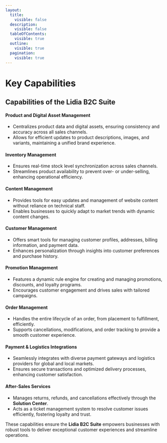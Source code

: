 ```yaml
---
layout:
  title:
    visible: false
  description:
    visible: false
  tableOfContents:
    visible: true
  outline:
    visible: true
  pagination:
    visible: true
---
```


# Key Capabilities

## Capabilities of the **Lidia B2C Suite**

#### **Product and Digital Asset Management**

* Centralizes product data and digital assets, ensuring consistency and accuracy across all sales channels.
* Allows for efficient updates to product descriptions, images, and variants, maintaining a unified brand experience.

#### **Inventory Management**

* Ensures real-time stock level synchronization across sales channels.
* Streamlines product availability to prevent over- or under-selling, enhancing operational efficiency.

#### **Content Management**

* Provides tools for easy updates and management of website content without reliance on technical staff.
* Enables businesses to quickly adapt to market trends with dynamic content changes.

#### **Customer Management**

* Offers smart tools for managing customer profiles, addresses, billing information, and payment data.
* Enhances personalization through insights into customer preferences and purchase history.

#### **Promotion Management**

* Features a dynamic rule engine for creating and managing promotions, discounts, and loyalty programs.
* Encourages customer engagement and drives sales with tailored campaigns.

#### **Order Management**

* Handles the entire lifecycle of an order, from placement to fulfillment, efficiently.
* Supports cancellations, modifications, and order tracking to provide a smooth customer experience.

#### **Payment & Logistics Integrations**

* Seamlessly integrates with diverse payment gateways and logistics providers for global and local markets.
* Ensures secure transactions and optimized delivery processes, enhancing customer satisfaction.

#### **After-Sales Services**

* Manages returns, refunds, and cancellations effectively through the **Solution Center**.
* Acts as a ticket management system to resolve customer issues efficiently, fostering loyalty and trust.

These capabilities ensure the **Lidia B2C Suite** empowers businesses with robust tools to deliver exceptional customer experiences and streamline operations.
